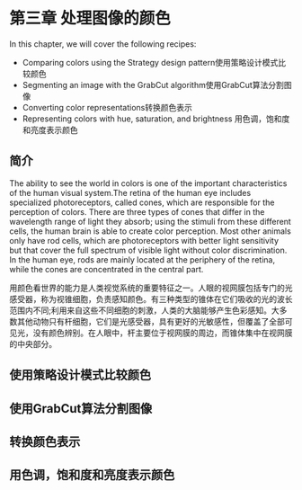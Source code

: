 # 第三章 处理图像的颜色

In this chapter, we will cover the following recipes:

- Comparing colors using the Strategy design pattern使用策略设计模式比较颜色
- Segmenting an image with the GrabCut algorithm使用GrabCut算法分割图像
- Converting color representations转换颜色表示
- Representing colors with hue, saturation, and brightness 用色调，饱和度和亮度表示颜色

## 简介

The ability to see the world in colors is one of the important characteristics of the human visual system.The retina of the human eye includes specialized photoreceptors, called cones, which are responsible for the perception of colors. There are three types of cones that differ in the wavelength range of light they absorb; using the stimuli from these different cells, the human brain is able to create color perception. Most other animals only have rod cells, which are photoreceptors with better light sensitivity but that cover the full spectrum of visible light without color discrimination. In the human eye, rods are mainly located at the periphery of the retina, while the cones are concentrated in the central part. 

用颜色看世界的能力是人类视觉系统的重要特征之一。人眼的视网膜包括专门的光感受器，称为视锥细胞，负责感知颜色。有三种类型的锥体在它们吸收的光的波长范围内不同;利用来自这些不同细胞的刺激，人类的大脑能够产生色彩感知。大多数其他动物只有杆细胞，它们是光感受器，具有更好的光敏感性，但覆盖了全部可见光，没有颜色辨别。在人眼中，杆主要位于视网膜的周边，而锥体集中在视网膜的中央部分。

## 使用策略设计模式比较颜色
## 使用GrabCut算法分割图像
## 转换颜色表示
## 用色调，饱和度和亮度表示颜色